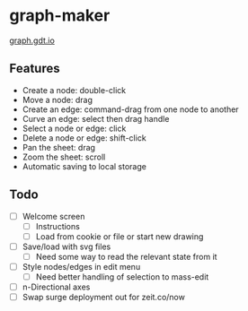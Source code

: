# graph-maker

[graph.gdt.io](http://graph.gdt.io/)

## Features

- Create a node: double-click
- Move a node: drag
- Create an edge: command-drag from one node to another
- Curve an edge: select then drag handle
- Select a node or edge: click
- Delete a node or edge: shift-click
- Pan the sheet: drag
- Zoom the sheet: scroll
- Automatic saving to local storage

## Todo

- [ ] Welcome screen
  - [ ] Instructions
  - [ ] Load from cookie or file or start new drawing
- [ ] Save/load with svg files
  - [ ] Need some way to read the relevant state from it
- [ ] Style nodes/edges in edit menu
  - [ ] Need better handling of selection to mass-edit
- [ ] n-Directional axes
- [ ] Swap surge deployment out for zeit.co/now
